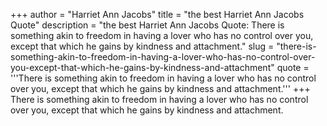 +++
author = "Harriet Ann Jacobs"
title = "the best Harriet Ann Jacobs Quote"
description = "the best Harriet Ann Jacobs Quote: There is something akin to freedom in having a lover who has no control over you, except that which he gains by kindness and attachment."
slug = "there-is-something-akin-to-freedom-in-having-a-lover-who-has-no-control-over-you-except-that-which-he-gains-by-kindness-and-attachment"
quote = '''There is something akin to freedom in having a lover who has no control over you, except that which he gains by kindness and attachment.'''
+++
There is something akin to freedom in having a lover who has no control over you, except that which he gains by kindness and attachment.
